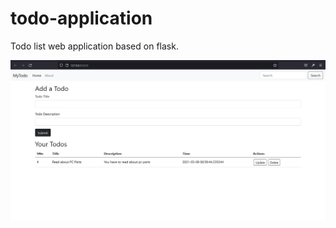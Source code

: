 # todo-application
Todo list web application based on flask.

![Todo Application](https://github.com/pallavi098/todo-application/blob/main/todo-application.png?raw=true)
